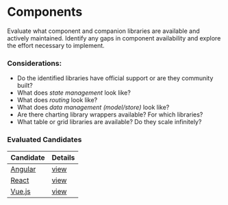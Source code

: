 # Components

Evaluate what component and companion libraries are available and actively maintained. Identify any gaps in component availability and explore the effort necessary to implement.

### Considerations:

- Do the identified libraries have official support or are they community built? 
- What does *state management* look like? 
- What does *routing* look like? 
- What does *data management (model/store)* look like? 
- Are there charting library wrappers available? For which libraries? 
- What table or grid libraries are available? Do they scale infinitely? 


### Evaluated Candidates

| Candidate           | Details                     |
| ------------------- | --------------------------- |
| [Angular](/angular) | [view](/angular/components) |
| [React](/react)     | [view](/react/components)   |
| [Vue.js](/vuejs)    | [view](/vuejs/components)   |
